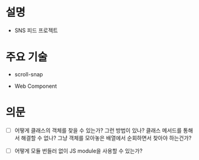 # 설명

-   SNS 피드 프로젝트

# 주요 기술

-   scroll-snap

-   Web Component

# 의문

-   [ ] 어떻게 클래스의 객체를 찾을 수 있는가? 그런 방법이 있나? 클래스 메서드를 통해서 해결할 수 없나? 그냥 객체를 모아놓은 배열에서 순회하면서 찾아야 하는건가?

-   [ ] 어떻게 모듈 번들러 없이 JS module을 사용할 수 있는가?
